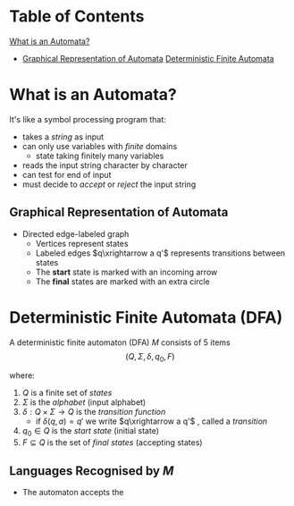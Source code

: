 # Table of Contents
[What is an Automata?](<# What is an Automata?>)
- [Graphical Representation of Automata](<## Graphical Representation of Automata>)
[Deterministic Finite Automata](<# Deterministic Finite Automata (DFA)>)

# What is an Automata?
It's like a symbol processing program that:
- takes a *string* as input
- can only use variables with *finite* domains
	- state taking finitely many variables
- reads the input string character by character
- can test for end of input
- must decide to *accept* or *reject* the input string

## Graphical Representation of Automata
- Directed edge-labeled graph
	- Vertices represent states
	- Labeled edges $q\xrightarrow a q'$ represents transitions between states
	- The **start** state is marked with an incoming arrow
	- The **final** states are marked with an extra circle

# Deterministic Finite Automata (DFA)
A deterministic finite automaton (DFA) $M$ consists of 5 items
$$(Q,\Sigma,\delta,q_0,F)$$

where:
1. $Q$ is a finite set of *states*
2. $\Sigma$ is the *alphabet* (input alphabet)
3. $\delta:Q\times\Sigma\rightarrow Q$ is the *transition function*
	- if $\delta(q,a)=q'$ we write $q\xrightarrow a q'$ , called a *transition*
4. $q_0\in Q$ is the *start state* (initial state)
5. $F\subseteq Q$ is the set of *final states* (accepting states)

## Languages Recognised by $M$
- The automaton accepts the 

